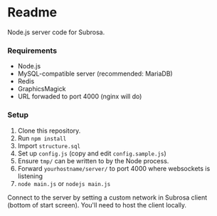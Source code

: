 # Readme

Node.js server code for Subrosa.

### Requirements

* Node.js
* MySQL-compatible server (recommended: MariaDB)
* Redis
* GraphicsMagick
* URL forwaded to port 4000 (nginx will do)

### Setup
1. Clone this repository. 
2. Run `npm install`
3. Import `structure.sql`
4. Set up `config.js` (copy and edit `config.sample.js`)
5. Ensure `tmp/` can be written to by the Node process.
6. Forward `yourhostname/server/` to port 4000 where websockets is listening
7. `node main.js` or `nodejs main.js`

Connect to the server by setting a custom network in Subrosa client (bottom of start screen). You'll need to host the client locally.
